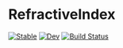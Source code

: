 # RefractiveIndex

[![Stable](https://img.shields.io/badge/docs-stable-blue.svg)](https://stillyslalom.github.io/RefractiveIndex.jl/stable)
[![Dev](https://img.shields.io/badge/docs-dev-blue.svg)](https://stillyslalom.github.io/RefractiveIndex.jl/dev)
[![Build Status](https://github.com/stillyslalom/RefractiveIndex.jl/workflows/CI/badge.svg)](https://github.com/stillyslalom/RefractiveIndex.jl/actions)
